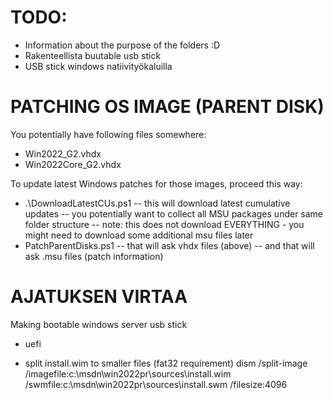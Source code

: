 # TODO:
- Information about the purpose of the folders :D
- Rakenteellista buutable usb stick
- USB stick windows natiivityökaluilla

# PATCHING OS IMAGE (PARENT DISK)

You potentially have following files somewhere:

- Win2022_G2.vhdx
- Win2022Core_G2.vhdx

To update latest Windows patches for those images, proceed this way:
- .\DownloadLatestCUs.ps1
-- this will download latest cumulative updates
-- you potentially want to collect all MSU packages under same folder structure
-- note: this does not download EVERYTHING - you might need to download some additional msu files later
- PatchParentDisks.ps1
-- that will ask vhdx files (above)
-- and that will ask .msu files (patch information)

# AJATUKSEN VIRTAA

Making bootable windows server usb stick

- uefi

- split install.wim to smaller files (fat32 requirement)
dism /split-image /imagefile:c:\msdn\win2022pr\sources\install.wim /swmfile:c:\msdn\win2022pr\sources\install.swm /filesize:4096